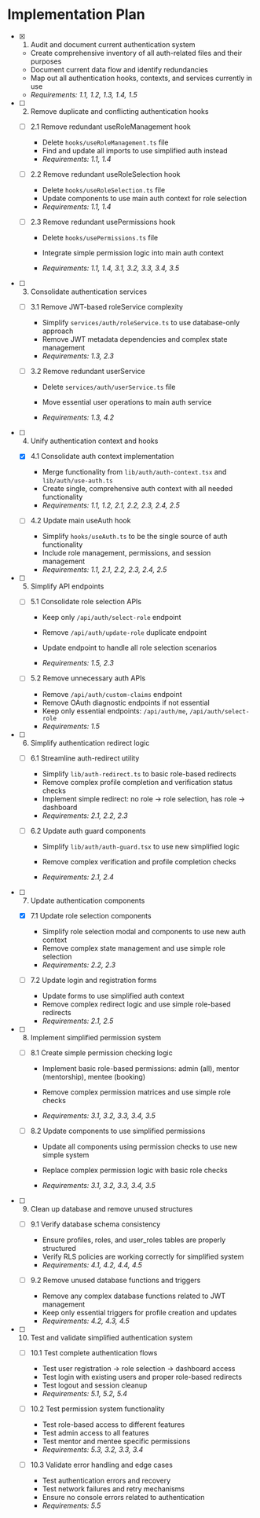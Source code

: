 # Implementation Plan

- [x] 1. Audit and document current authentication system




  - Create comprehensive inventory of all auth-related files and their purposes
  - Document current data flow and identify redundancies
  - Map out all authentication hooks, contexts, and services currently in use
  - _Requirements: 1.1, 1.2, 1.3, 1.4, 1.5_




- [ ] 2. Remove duplicate and conflicting authentication hooks
  - [ ] 2.1 Remove redundant useRoleManagement hook
    - Delete `hooks/useRoleManagement.ts` file
    - Find and update all imports to use simplified auth instead
    - _Requirements: 1.1, 1.4_

  - [ ] 2.2 Remove redundant useRoleSelection hook  
    - Delete `hooks/useRoleSelection.ts` file
    - Update components to use main auth context for role selection
    - _Requirements: 1.1, 1.4_

  - [ ] 2.3 Remove redundant usePermissions hook
    - Delete `hooks/usePermissions.ts` file


    - Integrate simple permission logic into main auth context
    - _Requirements: 1.1, 1.4, 3.1, 3.2, 3.3, 3.4, 3.5_


- [ ] 3. Consolidate authentication services
  - [ ] 3.1 Remove JWT-based roleService complexity
    - Simplify `services/auth/roleService.ts` to use database-only approach
    - Remove JWT metadata dependencies and complex state management
    - _Requirements: 1.3, 2.3_



  - [ ] 3.2 Remove redundant userService
    - Delete `services/auth/userService.ts` file

    - Move essential user operations to main auth service
    - _Requirements: 1.3, 4.2_

- [ ] 4. Unify authentication context and hooks
  - [x] 4.1 Consolidate auth context implementation


    - Merge functionality from `lib/auth/auth-context.tsx` and `lib/auth/use-auth.ts`
    - Create single, comprehensive auth context with all needed functionality
    - _Requirements: 1.1, 1.2, 2.1, 2.2, 2.3, 2.4, 2.5_



  - [ ] 4.2 Update main useAuth hook
    - Simplify `hooks/useAuth.ts` to be the single source of auth functionality
    - Include role management, permissions, and session management
    - _Requirements: 1.1, 2.1, 2.2, 2.3, 2.4, 2.5_



- [ ] 5. Simplify API endpoints
  - [ ] 5.1 Consolidate role selection APIs
    - Keep only `/api/auth/select-role` endpoint
    - Remove `/api/auth/update-role` duplicate endpoint


    - Update endpoint to handle all role selection scenarios
    - _Requirements: 1.5, 2.3_

  - [ ] 5.2 Remove unnecessary auth APIs
    - Remove `/api/auth/custom-claims` endpoint
    - Remove OAuth diagnostic endpoints if not essential
    - Keep only essential endpoints: `/api/auth/me`, `/api/auth/select-role`
    - _Requirements: 1.5_

- [ ] 6. Simplify authentication redirect logic
  - [ ] 6.1 Streamline auth-redirect utility
    - Simplify `lib/auth-redirect.ts` to basic role-based redirects
    - Remove complex profile completion and verification status checks
    - Implement simple redirect: no role → role selection, has role → dashboard
    - _Requirements: 2.1, 2.2, 2.3_



  - [ ] 6.2 Update auth guard components
    - Simplify `lib/auth/auth-guard.tsx` to use new simplified logic

    - Remove complex verification and profile completion checks
    - _Requirements: 2.1, 2.4_

- [ ] 7. Update authentication components
  - [x] 7.1 Update role selection components


    - Simplify role selection modal and components to use new auth context
    - Remove complex state management and use simple role selection
    - _Requirements: 2.2, 2.3_


  - [ ] 7.2 Update login and registration forms
    - Update forms to use simplified auth context
    - Remove complex redirect logic and use simple role-based redirects
    - _Requirements: 2.1, 2.5_



- [ ] 8. Implement simplified permission system
  - [ ] 8.1 Create simple permission checking logic
    - Implement basic role-based permissions: admin (all), mentor (mentorship), mentee (booking)

    - Remove complex permission matrices and use simple role checks
    - _Requirements: 3.1, 3.2, 3.3, 3.4, 3.5_

  - [ ] 8.2 Update components to use simplified permissions
    - Update all components using permission checks to use new simple system


    - Replace complex permission logic with basic role checks
    - _Requirements: 3.1, 3.2, 3.3, 3.4, 3.5_

- [ ] 9. Clean up database and remove unused structures
  - [ ] 9.1 Verify database schema consistency
    - Ensure profiles, roles, and user_roles tables are properly structured
    - Verify RLS policies are working correctly for simplified system
    - _Requirements: 4.1, 4.2, 4.4, 4.5_

  - [ ] 9.2 Remove unused database functions and triggers
    - Remove any complex database functions related to JWT management
    - Keep only essential triggers for profile creation and updates
    - _Requirements: 4.2, 4.3, 4.5_

- [ ] 10. Test and validate simplified authentication system
  - [ ] 10.1 Test complete authentication flows
    - Test user registration → role selection → dashboard access
    - Test login with existing users and proper role-based redirects
    - Test logout and session cleanup
    - _Requirements: 5.1, 5.2, 5.4_

  - [ ] 10.2 Test permission system functionality
    - Test role-based access to different features
    - Test admin access to all features
    - Test mentor and mentee specific permissions
    - _Requirements: 5.3, 3.2, 3.3, 3.4_

  - [ ] 10.3 Validate error handling and edge cases
    - Test authentication errors and recovery
    - Test network failures and retry mechanisms
    - Ensure no console errors related to authentication
    - _Requirements: 5.5_